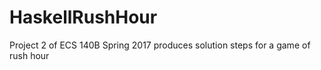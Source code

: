 # HaskellRushHour
Project 2 of ECS 140B Spring 2017
produces solution steps for a game of rush hour

